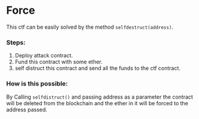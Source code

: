 # Force
This ctf can be easily solved by the method `selfdestruct(address)`.
### Steps:
1. Deploy attack contract.
2. Fund this contract with some ether.
3. self distruct this contract and send all the funds to the ctf contract.
### How is this possible:
By Calling `selfdistruct()` and passing address as a parameter the contract will be deleted from the blockchain and the ether in it will be forced to the address passed. 